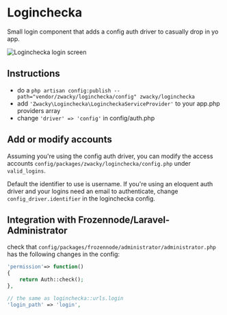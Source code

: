 Loginchecka
===========

Small login component that adds a config auth driver to casually drop in yo app.

![Loginchecka login screen](http://i.imgur.com/BVpmOcc.png)

Instructions
------------
* do a `php artisan config:publish --path="vendor/zwacky/loginchecka/config" zwacky/loginchecka`
* add `'Zwacky\Loginchecka\LogincheckaServiceProvider'` to your app.php providers array
* change `'driver' => 'config'` in config/auth.php

Add or modify accounts
----------------------
Assuming you're using the config auth driver, you can modify the access accounts `config/packages/zwacky/loginchecka/config.php` under `valid_logins`.

Default the identifier to use is username. If you're using an eloquent auth driver and your logins need an email to authenticate, change `config_driver.identifier` in the loginchecka config.

Integration with Frozennode/Laravel-Administrator
-------------------------------------------------
check that `config/packages/frozennode/administrator/administrator.php` has the following changes in the config:

```php
'permission'=> function()
{
	return Auth::check();
},

// the same as loginchecka::urls.login
'login_path' => 'login',
```
